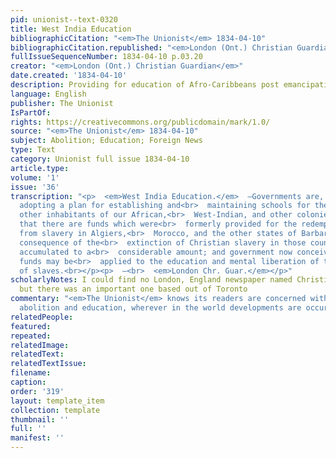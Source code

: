 ```yaml
---
pid: unionist--text-0320
title: West India Education
bibliographicCitation: "<em>The Unionist</em> 1834-04-10"
bibliographicCitation.republished: "<em>London (Ont.) Christian Guardian</em>"
fullIssueSequenceNumber: 1834-04-10 p.03.20
creator: "<em>London (Ont.) Christian Guardian</em>"
date.created: '1834-04-10'
description: Providing for education of Afro-Caribbeans post emancipation
language: English
publisher: The Unionist
IsPartOf: 
rights: https://creativecommons.org/publicdomain/mark/1.0/
source: "<em>The Unionist</em> 1834-04-10"
subject: Abolition; Education; Foreign News
type: Text
category: Unionist full issue 1834-04-10
article.type: 
volume: '1'
issue: '36'
transcription: "<p>  <em>West India Education.</em>  —Governments are, it is understood,
  adopting a plan for establishing and<br>  maintaining schools for the negroes and
  other inhabitants of our African,<br>  West-Indian, and other colonies. It appears
  that there are funds which were<br>  formerly provided for the redemption of Christians
  from slavery in Algiers,<br>  Morocco, and the other states of Barbary, which in
  consequence of the<br>  extinction of Christian slavery in those countries have
  accumulated to a<br>  considerable amount; and government now conceive that these
  funds may be<br>  applied to the education and mental liberation of the descendants
  of slaves.<br></p><p>  —<br>  <em>London Chr. Guar.</em></p>"
scholarlyNotes: I could find no London, England newspaper named Christian Guardian,
  but there was an important one based out of Toronto
commentary: "<em>The Unionist</em> knows its readers are concerned with linkages between
  abolition and education, wherever in the world developments are occuring."
relatedPeople: 
featured: 
repeated: 
relatedImage: 
relatedText: 
relatedTextIssue: 
filename: 
caption: 
order: '319'
layout: template_item
collection: template
thumbnail: ''
full: ''
manifest: ''
---
```

